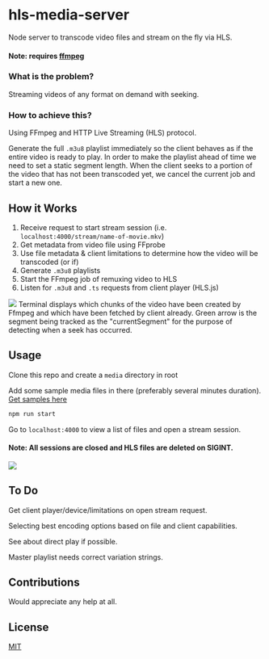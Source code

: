 # hls-media-server

Node server to transcode video files and stream on the fly via HLS.

#### Note: requires **[ffmpeg](http://ffmpeg.org)**

### What is the problem?
Streaming videos of any format on demand with seeking.

### How to achieve this?
Using FFmpeg and HTTP Live Streaming (HLS) protocol.


Generate the full `.m3u8` playlist immediately so the client behaves as if the entire video is ready to play. In order to make the playlist ahead of time we need to set a static segment length. When the client seeks to a portion of the video that has not been transcoded yet, we cancel the current job and start a new one.

## How it Works
1. Receive request to start stream session (i.e. `localhost:4000/stream/name-of-movie.mkv`)
2. Get metadata from video file using FFprobe
3. Use file metadata & client limitations to determine how the video will be transcoded (or if)
4. Generate `.m3u8` playlists
5. Start the FFmpeg job of remuxing video to HLS
6. Listen for `.m3u8` and `.ts` requests from client player (HLS.js)


<img src="https://raw.githubusercontent.com/mcoop320/hls-media-server/master/samples/terminal_seeking.png" />
Terminal displays which chunks of the video have been created by Ffmpeg and which have been fetched by client already. Green arrow is the segment being tracked as the "currentSegment" for the purpose of detecting when a seek has occurred.


## Usage

Clone this repo and create a `media` directory in root

Add some sample media files in there (preferably several minutes duration). [Get samples here](https://filesamples.com/categories/video/)

```bash
npm run start
```

Go to `localhost:4000` to view a list of files and open a stream session.

#### Note: All sessions are closed and HLS files are deleted on SIGINT.


<img src="https://raw.githubusercontent.com/mcoop320/hls-media-server/master/samples/terminal_full.png" />


## To Do

Get client player/device/limitations on open stream request.

Selecting best encoding options based on file and client capabilities.

See about direct play if possible.

Master playlist needs correct variation strings.

## Contributions

Would appreciate any help at all.

## License
[MIT](https://choosealicense.com/licenses/mit/)